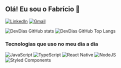 ## Olá! Eu sou o Fabrício 👋

[![LinkedIn](https://img.shields.io/badge/LinkedIn-0077B5?style=for-the-badge&logo=linkedin&logoColor=white)](https://www.linkedin.com/in/devdias0812/)
[![Gmail](https://img.shields.io/badge/Gmail-333333?style=for-the-badge&logo=gmail&logoColor=red)](mailto:dias.fabricio0812@gmail.com)

![DevDias GitHub stats](https://github-readme-stats.vercel.app/api?username=devdias0812&show_icons=true&theme=dracula)
![DevDias GitHub Top Langs](https://github-readme-stats.vercel.app/api/top-langs/?username=devdias0812&layout=compact&theme=dracula)

### Tecnologias que uso no meu dia a dia

![JavaScript](https://img.shields.io/badge/JavaScript-F7DF1E?style=for-the-badge&logo=javascript&logoColor=black)
![TypeScript](https://img.shields.io/badge/TypeScript-007ACC?style=for-the-badge&logo=typescript&logoColor=white)
![React Native](https://img.shields.io/badge/React_Native-20232A?style=for-the-badge&logo=react&logoColor=61DAFB)
![NodeJS](https://img.shields.io/badge/Node.js-43853D?style=for-the-badge&logo=node.js&logoColor=white)
![Styled Components](https://img.shields.io/badge/styled--components-DB7093?style=for-the-badge&logo=styled-components&logoColor=white)
